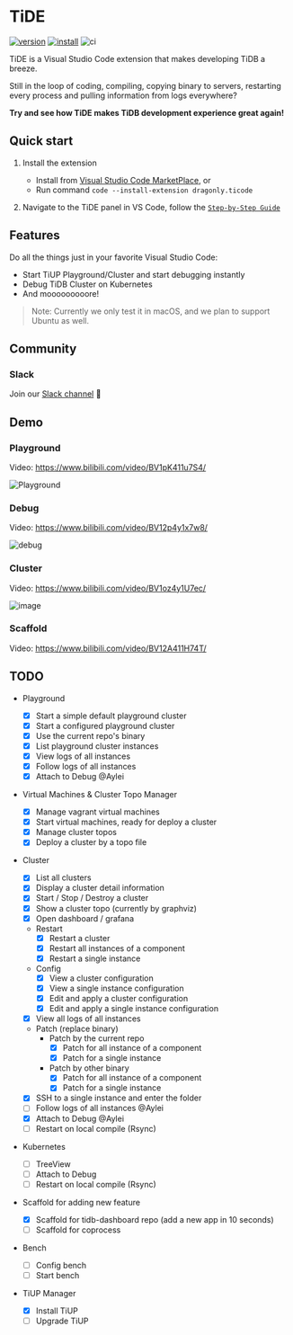 # TiDE

[![version](https://vsmarketplacebadge.apphb.com/version/dragonly.ticode.svg)](https://marketplace.visualstudio.com/items?itemName=dragonly.ticode)
[![install](https://vsmarketplacebadge.apphb.com/installs-short/dragonly.ticode.svg)](https://marketplace.visualstudio.com/items?itemName=dragonly.ticode)
![ci](https://github.com/dragonly/ticode/workflows/ci/badge.svg)

TiDE is a Visual Studio Code extension that makes developing TiDB a breeze.

Still in the loop of coding, compiling, copying binary to servers, restarting every process and pulling information from logs everywhere?

**Try and see how TiDE makes TiDB development experience great again!**

## Quick start

1. Install the extension

   - Install from [Visual Studio Code MarketPlace](https://marketplace.visualstudio.com/items?itemName=dragonly.ticode), or
   - Run command `code --install-extension dragonly.ticode`

1. Navigate to the TiDE panel in VS Code, follow the [`Step-by-Step Guide`](./doc/guide.md)

## Features

Do all the things just in your favorite Visual Studio Code:

- Start TiUP Playground/Cluster and start debugging instantly
- Debug TiDB Cluster on Kubernetes
- And mooooooooore!

> Note: Currently we only test it in macOS, and we plan to support Ubuntu as well.

## Community

### Slack

Join our [Slack channel](https://slack.tidb.io/invite?team=tidb-community&channel=tide&ref=website) 🥳

## Demo

### Playground

Video: https://www.bilibili.com/video/BV1pK411u7S4/

![Playground](https://user-images.githubusercontent.com/1284531/104793321-f7fe6c80-57dc-11eb-8b51-a25a6690d87a.png)

### Debug

Video: https://www.bilibili.com/video/BV12p4y1x7w8/

![debug](https://user-images.githubusercontent.com/18556593/104743603-d70b2c80-5786-11eb-988b-8f8c3f2daeae.gif)

### Cluster

Video: https://www.bilibili.com/video/BV1oz4y1U7ec/

![image](https://user-images.githubusercontent.com/1284531/104792552-b7e9ba80-57d9-11eb-907c-1d0cfbc6d72d.png)

### Scaffold

Video: https://www.bilibili.com/video/BV12A411H74T/

## TODO

- Playground

  - [x] Start a simple default playground cluster
  - [x] Start a configured playground cluster
  - [x] Use the current repo's binary
  - [x] List playground cluster instances
  - [x] View logs of all instances
  - [x] Follow logs of all instances
  - [x] Attach to Debug @Aylei

- Virtual Machines & Cluster Topo Manager

  - [x] Manage vagrant virtual machines
  - [x] Start virtual machines, ready for deploy a cluster
  - [x] Manage cluster topos
  - [x] Deploy a cluster by a topo file

- Cluster

  - [x] List all clusters
  - [x] Display a cluster detail information
  - [x] Start / Stop / Destroy a cluster
  - [x] Show a cluster topo (currently by graphviz)
  - [x] Open dashboard / grafana
  - Restart
    - [x] Restart a cluster
    - [x] Restart all instances of a component
    - [x] Restart a single instance
  - Config
    - [x] View a cluster configuration
    - [x] View a single instance configuration
    - [x] Edit and apply a cluster configuration
    - [x] Edit and apply a single instance configuration
  - [x] View all logs of all instances
  - Patch (replace binary)
    - Patch by the current repo
      - [x] Patch for all instance of a component
      - [x] Patch for a single instance
    - Patch by other binary
      - [x] Patch for all instance of a component
      - [x] Patch for a single instance
  - [x] SSH to a single instance and enter the folder
  - [ ] Follow logs of all instances @Aylei
  - [x] Attach to Debug @Aylei
  - [ ] Restart on local compile (Rsync)

- Kubernetes

  - [ ] TreeView
  - [ ] Attach to Debug
  - [ ] Restart on local compile (Rsync)

- Scaffold for adding new feature

  - [x] Scaffold for tidb-dashboard repo (add a new app in 10 seconds)
  - [ ] Scaffold for coprocess

- Bench

  - [ ] Config bench
  - [ ] Start bench

- TiUP Manager

  - [x] Install TiUP
  - [ ] Upgrade TiUP
